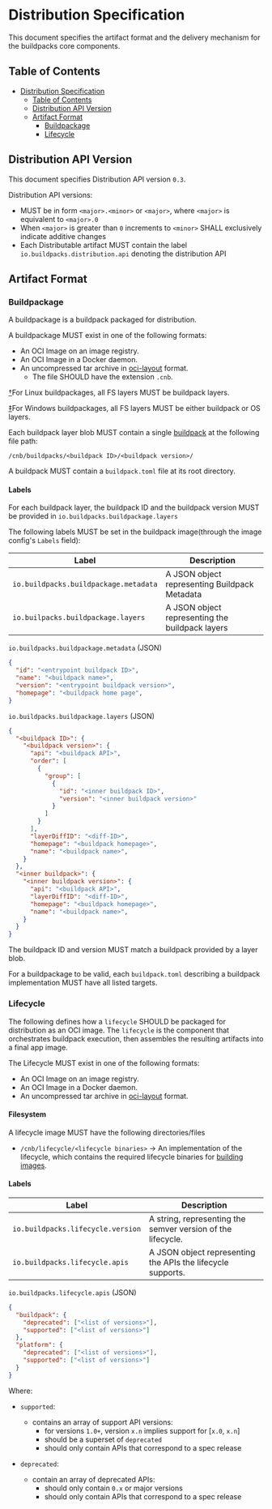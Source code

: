 # Distribution Specification

This document specifies the artifact format and the delivery mechanism for the buildpacks core components.


## Table of Contents

<!-- Using https://github.com/yzhang-gh/vscode-markdown to manage toc -->
- [Distribution Specification](#distribution-specification)
  - [Table of Contents](#table-of-contents)
  - [Distribution API Version](#distribution-api-version)
  - [Artifact Format](#artifact-format)
    - [Buildpackage](#buildpackage)
    - [Lifecycle](#lifecycle)

## Distribution API Version

This document specifies Distribution API version `0.3`.

Distribution API versions:
 - MUST be in form `<major>.<minor>` or `<major>`, where `<major>` is equivalent to `<major>.0`
 - When `<major>` is greater than `0` increments to `<minor>` SHALL exclusively indicate additive changes
 - Each Distributable artifact MUST contain the label `io.buildpacks.distribution.api` denoting the distribution API

## Artifact Format

### Buildpackage

A buildpackage is a buildpack packaged for distribution.

A buildpackage MUST exist in one of the following formats:

* An OCI Image on an image registry.
* An OCI Image in a Docker daemon.
* An uncompressed tar archive in [oci-layout](https://github.com/opencontainers/image-spec/blob/main/image-layout.md) format.
  * The file SHOULD have the extension `.cnb`.


[†](README.md#linux-only)For Linux buildpackages, all FS layers MUST be buildpack layers.

[‡](README.md#windows-only)For Windows buildpackages, all FS layers MUST be either buildpack or OS layers.

Each buildpack layer blob MUST contain a single [buildpack](./buildpack.md) at the following file path:

```
/cnb/buildpacks/<buildpack ID>/<buildpack version>/
```

A buildpack MUST contain a `buildpack.toml` file at its root directory.

#### Labels

For each buildpack layer, the buildpack ID and the buildpack version MUST be provided in `io.buildpacks.buildpackage.layers`

The following labels MUST be set in the buildpack image(through the image config's `Labels` field):

| Label             | Description | 
| --------          | -------- 
| `io.buildpacks.buildpackage.metadata`     | A JSON object representing Buildpack Metadata   |
| `io.builpacks.buildpackage.layers`| A JSON object representing the buildpack layers |


`io.buildpacks.buildpackage.metadata` (JSON)
```json
{
  "id": "<entrypoint buildpack ID>",
  "name": "<buildpack name>",
  "version": "<entrypoint buildpack version>",
  "homepage": "<buildpack home page",
}
```

`io.buildpacks.buildpackage.layers` (JSON)
```json
{
  "<buildpack ID>": {
    "<buildpack version>": {
      "api": "<buildpack API>",
      "order": [
        {
          "group": [
            {
              "id": "<inner buildpack ID>",
              "version": "<inner buildpack version>"
            }
          ]
        }
      ],
      "layerDiffID": "<diff-ID>",
      "homepage": "<buildpack homepage>",
      "name": "<buildpack name>",
    }
  },
  "<inner buildpack>": {
    "<inner buildpack version>": {
      "api": "<buildpack API>",
      "layerDiffID": "<diff-ID>",
      "homepage": "<buildpack homepage>",
      "name": "<buildpack name>",      
    }
  }
}
```

The buildpack ID and version MUST match a buildpack provided by a layer blob.

For a buildpackage to be valid, each `buildpack.toml` describing a buildpack implementation MUST have all listed targets.

### Lifecycle

The following defines how a `lifecycle` SHOULD be packaged for distribution as an OCI image. The `lifecycle` is the component that orchestrates buildpack execution, then assembles the resulting artifacts into a final app image.

The Lifecycle MUST exist in one of the following formats:

* An OCI Image on an image registry.
* An OCI Image in a Docker daemon.
* An uncompressed tar archive in [oci-layout](https://github.com/opencontainers/image-spec/blob/main/image-layout.md) format.

#### Filesystem

A lifecycle image MUST have the following directories/files

- `/cnb/lifecycle/<lifecycle binaries>` &rarr; An implementation of the lifecycle, which contains the required lifecycle binaries for [building images](https://github.com/buildpacks/spec/blob/main/platform.md#build).

#### Labels

| Label             | Description
| --------          | --------
| `io.buildpacks.lifecycle.version`  | A string, representing the semver version of the lifecycle.
| `io.buildpacks.lifecycle.apis`     | A JSON object representing the APIs the lifecycle supports.

`io.buildpacks.lifecycle.apis` (JSON)

```json
{
  "buildpack": {
    "deprecated": ["<list of versions>"],
    "supported": ["<list of versions>"]
  },
  "platform": {
    "deprecated": ["<list of versions>"],
    "supported": ["<list of versions>"]
  }
}
```
Where:

* `supported`:
    * contains an array of support API versions:
      * for versions `1.0+`, version `x.n` implies support for [`x.0`, `x.n`]
      * should be a superset of `deprecated`
      * should only contain APIs that correspond to a spec release

* `deprecated`:
    * contain an array of deprecated APIs:
      * should only contain `0.x` or major versions
      * should only contain APIs that correspond to a spec release
